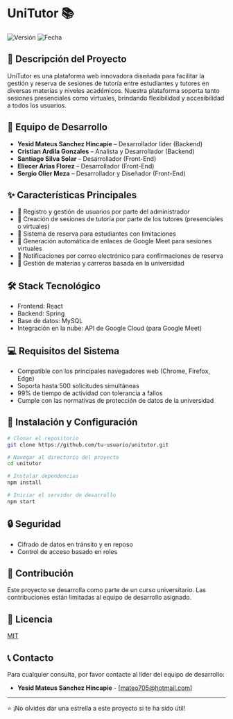 # UniTutor 📚

![Versión](https://img.shields.io/badge/versión-1.0-blue)
![Fecha](https://img.shields.io/badge/fecha-17%2F09%2F2024-brightgreen)

## 🎯 Descripción del Proyecto

UniTutor es una plataforma web innovadora diseñada para facilitar la gestión y reserva de sesiones de tutoría entre estudiantes y tutores en diversas materias y niveles académicos. Nuestra plataforma soporta tanto sesiones presenciales como virtuales, brindando flexibilidad y accesibilidad a todos los usuarios.

## 👥 Equipo de Desarrollo

- **Yesid Mateus Sanchez Hincapie** – Desarrollador líder (Backend)
- **Cristian Ardila Gonzales** – Analista y Desarrollador (Backend)
- **Santiago Silva Solar** – Desarrollador (Front-End)
- **Eliecer Arias Florez** – Desarrollador (Front-End)
- **Sergio Olier Meza** – Desarrollador y Diseñador (Front-End)

## ✨ Características Principales

- 🔐 Registro y gestión de usuarios por parte del administrador
- 📅 Creación de sesiones de tutoría por parte de los tutores (presenciales o virtuales)
- 🔖 Sistema de reserva para estudiantes con limitaciones
- 🔗 Generación automática de enlaces de Google Meet para sesiones virtuales
- 📧 Notificaciones por correo electrónico para confirmaciones de reserva
- 🏫 Gestión de materias y carreras basada en la universidad

## 🛠 Stack Tecnológico

- Frontend: React
- Backend: Spring
- Base de datos: MySQL
- Integración en la nube: API de Google Cloud (para Google Meet)

## 💻 Requisitos del Sistema

- Compatible con los principales navegadores web (Chrome, Firefox, Edge)
- Soporta hasta 500 solicitudes simultáneas
- 99% de tiempo de actividad con tolerancia a fallos
- Cumple con las normativas de protección de datos de la universidad

## 🚀 Instalación y Configuración

```bash
# Clonar el repositorio
git clone https://github.com/tu-usuario/unitutor.git

# Navegar al directorio del proyecto
cd unitutor

# Instalar dependencias
npm install

# Iniciar el servidor de desarrollo
npm start
```

## 🔒 Seguridad

- Cifrado de datos en tránsito y en reposo
- Control de acceso basado en roles

## 🤝 Contribución

Este proyecto se desarrolla como parte de un curso universitario. Las contribuciones están limitadas al equipo de desarrollo asignado.

## 📄 Licencia

[MIT](https://choosealicense.com/licenses/mit/)

## 📞 Contacto

Para cualquier consulta, por favor contacte al líder del equipo de desarrollo:
- **Yesid Mateus Sanchez Hincapie** - [mateo705@hotmail.com]

---

⭐️ ¡No olvides dar una estrella a este proyecto si te ha sido útil!
